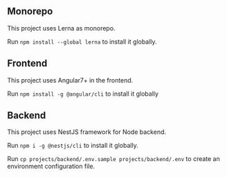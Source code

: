 ## Monorepo

This project uses Lerna as monorepo.

Run `npm install --global lerna` to install it globally.

## Frontend

This project uses Angular7+ in the frontend.

Run `npm install -g @angular/cli` to install it globally

## Backend

This project uses NestJS framework for Node backend.

Run `npm i -g @nestjs/cli` to install it globally.

Run `cp projects/backend/.env.sample projects/backend/.env` to create an environment configuration file.
